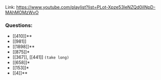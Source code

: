 Link: https://www.youtube.com/playlist?list=PLot-Xpze53leNZQd0iINpD-MAhMOMzWvO

### Questions:
- [[410]]**
- [[981]]
- [[1898]]**
- [[875]]*
- [[367]], [[441]] `(take long)`
- [[658]]*
- [[153]]*
- [[4]]**